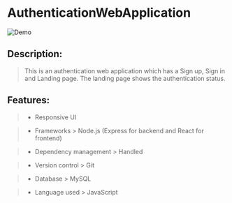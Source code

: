 # AuthenticationWebApplication
![Demo](https://raw.githubusercontent.com/TushitaTahsin/AuthenticationWebApplication/master/demo.gif)
## Description:
> This is an authentication web application which has a Sign up, Sign in and Landing page. The landing page shows the authentication status.
## Features:
> * Responsive UI

> * Frameworks > Node.js (Express for backend and React for frontend)

> * Dependency management > Handled

> * Version control > Git

> * Database > MySQL

> * Language used > JavaScript
